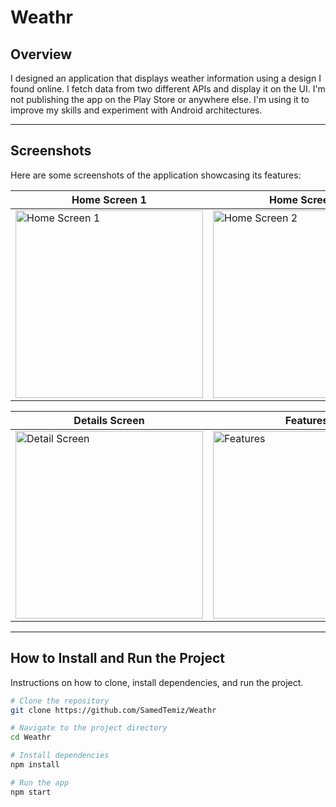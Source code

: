 # Weathr

## Overview
I designed an application that displays weather information using a design I found online. I fetch data from two different APIs and display it on the UI. I'm not publishing the app on the Play Store or anywhere else. I'm using it to improve my skills and experiment with Android architectures.

---

## Screenshots
Here are some screenshots of the application showcasing its features:

| Home Screen 1 | Home Screen 2 |
| ------------- | ------------- |
| <img src="https://github.com/user-attachments/assets/5842bdcc-a9cf-4fdc-87b9-0beee9136509" alt="Home Screen 1" width="300"/> | <img src="https://github.com/user-attachments/assets/e62c9057-f371-4285-b81f-75fda6c53835" alt="Home Screen 2" width="300"/> |

| Details Screen | Features |
| ------------- | ------------- |
| <img src="https://github.com/user-attachments/assets/d5e14104-184d-4808-917d-608171eb5d8e" alt="Detail Screen" width="300"/> | <img src="https://github.com/user-attachments/assets/4dc6a51d-49a9-417a-8783-ce2617f5f160" alt="Features" width="300"/> |

---

## How to Install and Run the Project
Instructions on how to clone, install dependencies, and run the project. 

```bash
# Clone the repository
git clone https://github.com/SamedTemiz/Weathr

# Navigate to the project directory
cd Weathr

# Install dependencies
npm install

# Run the app
npm start
